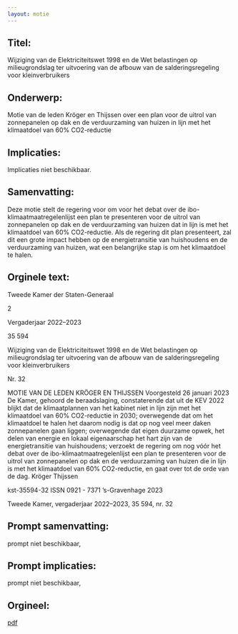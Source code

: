 ```yaml
---
layout: motie
---
```

## Titel:
Wijziging van de Elektriciteitswet 1998 en de Wet belastingen op milieugrondslag ter uitvoering van de afbouw van de salderingsregeling voor kleinverbruikers
## Onderwerp:
Motie van de leden Kröger en Thijssen over een plan voor de uitrol van zonnepanelen op dak en de verduurzaming van huizen in lijn met het klimaatdoel van 60% CO2-reductie
## Implicaties:
Implicaties niet beschikbaar.
## Samenvatting:

Deze motie stelt de regering voor om voor het debat over de ibo-klimaatmaatregelenlijst een plan te presenteren voor de uitrol van zonnepanelen op dak en de verduurzaming van huizen dat in lijn is met het klimaatdoel van 60% CO2-reductie. Als de regering dit plan presenteert, zal dit een grote impact hebben op de energietransitie van huishoudens en de verduurzaming van huizen, wat een belangrijke stap is om het klimaatdoel te halen.
## Orginele text:


Tweede Kamer der Staten-Generaal

2

Vergaderjaar 2022–2023

35 594

Wijziging van de Elektriciteitswet 1998 en de
Wet belastingen op milieugrondslag ter
uitvoering van de afbouw van de
salderingsregeling voor kleinverbruikers

Nr. 32

MOTIE VAN DE LEDEN KRÖGER EN THIJSSEN
Voorgesteld 26 januari 2023
De Kamer,
gehoord de beraadslaging,
constaterende dat uit de KEV 2022 blijkt dat de klimaatplannen van het
kabinet niet in lijn zijn met het klimaatdoel van 60% CO2-reductie in 2030;
overwegende dat om het klimaatdoel te halen het daarom nodig is dat op
nog veel meer daken zonnepanelen gaan liggen;
overwegende dat eigen duurzame opwek, het delen van energie en lokaal
eigenaarschap het hart zijn van de energietransitie van huishoudens;
verzoekt de regering om nog vóór het debat over de
ibo-klimaatmaatregelenlijst een plan te presenteren voor de uitrol van
zonnepanelen op dak en de verduurzaming van huizen die in lijn is met
het klimaatdoel van 60% CO2-reductie,
en gaat over tot de orde van de dag.
Kröger
Thijssen

kst-35594-32
ISSN 0921 - 7371
’s-Gravenhage 2023

Tweede Kamer, vergaderjaar 2022–2023, 35 594, nr. 32


## Prompt samenvatting:
prompt niet beschikbaar,

## Prompt implicaties:
prompt niet beschikbaar,
## Orgineel:
[pdf](https://gegevensmagazijn.tweedekamer.nl/OData/v4/2.0/Document(d97ef103-cec4-42a4-99b0-d22de4b25b37)/resource)

